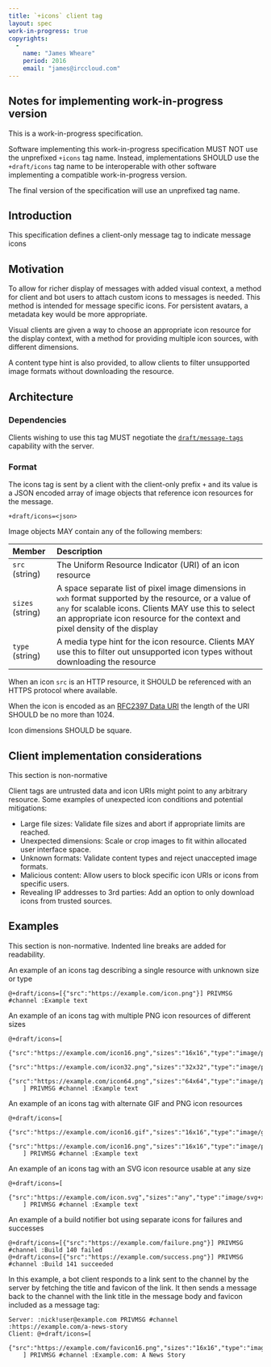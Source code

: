 ```yaml
---
title: `+icons` client tag
layout: spec
work-in-progress: true
copyrights:
  -
    name: "James Wheare"
    period: 2016
    email: "james@irccloud.com"
---
```


## Notes for implementing work-in-progress version

This is a work-in-progress specification.

Software implementing this work-in-progress specification MUST NOT use the
unprefixed `+icons` tag name. Instead, implementations SHOULD use the
`+draft/icons` tag name to be interoperable with other software
implementing a compatible work-in-progress version.

The final version of the specification will use an unprefixed tag name.

## Introduction

This specification defines a client-only message tag to indicate message icons

## Motivation

To allow for richer display of messages with added visual context, a method for client and bot users to attach custom icons to messages is needed. This method is intended for message specific icons. For persistent avatars, a metadata key would be more appropriate.

Visual clients are given a way to choose an appropriate icon resource for the display context, with a method for providing multiple icon sources, with different dimensions.

A content type hint is also provided, to allow clients to filter unsupported image formats without downloading the resource.

## Architecture

### Dependencies

Clients wishing to use this tag MUST negotiate the [`draft/message-tags`](../core/message-tags-3.3.html) capability with the server.

### Format

The icons tag is sent by a client with the client-only prefix `+` and its value is a JSON encoded array of image objects that reference icon resources for the message.

    +draft/icons=<json>

Image objects MAY contain any of the following members:

| Member           | Description |
| :--------------- | :---------- |
| `src` (string)   | The Uniform Resource Indicator (URI) of an icon resource |
| `sizes` (string) | A space separate list of pixel image dimensions in `wxh` format supported by the resource, or a value of `any` for scalable icons. Clients MAY use this to select an appropriate icon resource for the context and pixel density of the display |
| `type` (string)  | A media type hint for the icon resource. Clients MAY use this to filter out unsupported icon types without downloading the resource |

When an icon `src` is an HTTP resource, it SHOULD be referenced with an HTTPS protocol where available.

When the icon is encoded as an [RFC2397 Data URI](https://tools.ietf.org/html/rfc2397) the length of the URI SHOULD be no more than 1024.

Icon dimensions SHOULD be square.

## Client implementation considerations

This section is non-normative

Client tags are untrusted data and icon URIs might point to any arbitrary resource. Some examples of unexpected icon conditions and potential mitigations:

* Large file sizes: Validate file sizes and abort if appropriate limits are reached.
* Unexpected dimensions: Scale or crop images to fit within allocated user interface space.
* Unknown formats: Validate content types and reject unaccepted image formats.
* Malicious content: Allow users to block specific icon URIs or icons from specific users.
* Revealing IP addresses to 3rd parties: Add an option to only download icons from trusted sources.

## Examples

This section is non-normative. Indented line breaks are added for readability.

An example of an icons tag describing a single resource with unknown size or type

```
@+draft/icons=[{"src":"https://example.com/icon.png"}] PRIVMSG #channel :Example text
```

An example of an icons tag with multiple PNG icon resources of different sizes

```
@+draft/icons=[
    {"src":"https://example.com/icon16.png","sizes":"16x16","type":"image/png"},
    {"src":"https://example.com/icon32.png","sizes":"32x32","type":"image/png"},
    {"src":"https://example.com/icon64.png","sizes":"64x64","type":"image/png"}
    ] PRIVMSG #channel :Example text
```

An example of an icons tag with alternate GIF and PNG icon resources

```
@+draft/icons=[
    {"src":"https://example.com/icon16.gif","sizes":"16x16","type":"image/gif"},
    {"src":"https://example.com/icon16.png","sizes":"16x16","type":"image/png"}
    ] PRIVMSG #channel :Example text
```

An example of an icons tag with an SVG icon resource usable at any size

```
@+draft/icons=[
    {"src":"https://example.com/icon.svg","sizes":"any","type":"image/svg+xml"}
    ] PRIVMSG #channel :Example text
```

An example of a build notifier bot using separate icons for failures and successes

```
@+draft/icons=[{"src":"https://example.com/failure.png"}] PRIVMSG #channel :Build 140 failed
@+draft/icons=[{"src":"https://example.com/success.png"}] PRIVMSG #channel :Build 141 succeeded
```

In this example, a bot client responds to a link sent to the channel by the server by fetching the title and favicon of the link. It then sends a message back to the channel with the link title in the message body and favicon included as a message tag:

```
Server: :nick!user@example.com PRIVMSG #channel :https://example.com/a-news-story
Client: @+draft/icons=[
    {"src":"https://example.com/favicon16.png","sizes":"16x16","type":"image/png"}
    ] PRIVMSG #channel :Example.com: A News Story
```